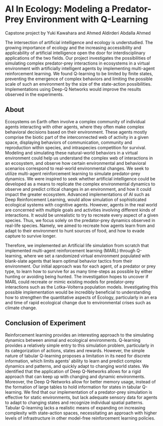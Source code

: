 # AI In Ecology: Modeling a Predator-Prey Environment with Q-Learning

Capstone project by Yuki Kawahara and Ahmed Aldirderi Abdalla Ahmed

The intersection of artificial intelligence and ecology is understudied. The growing importance of ecology and the increasing accessibility and applicability of artificial intelligence open the door for interdisciplinary applications of  the two fields. Our project investigates the possibilities of simulating complex predator-prey interactions in ecosystems in a virtual environment with artificially intelligent agents by implementing multi-agent reinforcement learning. We found Q-learning to be limited by finite states, preventing the emergence of complex behaviors and limiting the possible scale of such an environment by the size of the state-action possibilities. Implementations using Deep-Q Networks would improve the results observed in the experiments. 

## About
Ecosystems on Earth often involve a complex community of individual agents interacting with other agents, where they often make complex behavioral decisions based on their environment. These agents mostly comprise the biotic part of the interconnected web of activity in a given space, displaying behaviors of communication, community and reproduction within species, and intraspecies competition for survival. Modeling and simulating these natural-world behaviors in a virtual environment could help us understand the complex web of interactions in an ecosystem, and observe how certain environmental and behavioral scenarios correspond to real-world environmental changes.
We seek to utilize multi-agent reinforcement learning to simulate predator-prey dynamics. We were inspired to seek whether artificial intelligence could be developed as a means to replicate the complex environmental dynamics to observe and predict critical changes in an environment, and how it could impact the greater ecosystem. Advanced implementations of AI such as Deep Reinforcement Learning,  would allow simulation of sophisticated ecological systems with cognitive agents. However, agents in the real world are concerned with multiple goals and activities involving different kinds of interactions. It would be unrealistic to try to recreate every aspect of a given species. Thus, we focus solely on the predator-prey dynamics observed in real-life species. Namely, we aimed to recreate how agents learn from and adapt to their environment to hunt sources of food, and how to evade capture to survive longer.

Therefore, we implemented an Artificial life simulation from scratch that implemented multi-agent reinforcement learning (MARL) through Q-learning, where we set a randomized virtual environment populated with blank-slate agents that learn optimal behavior tactics from their environment.
Our initial approach was for each agent, of a predator or prey type, to learn how to survive for as many time-steps as possible by either hunting or avoiding being hunted.  The investigation hopes to uncover if MARL could recreate or mimic existing models for predator-prey interactions such as the Lotka–Volterra population models. Investigating this possible implementation would be incredibly beneficial to understanding how to strengthen the quantitative aspects of Ecology, particularly in an era and time of rapid ecological change due to environmental crises such as climate change.  

## Conclusion of Experiment
Reinforcement learning provides an interesting approach to the simulating dynamics between animal and ecological environments. Q-learning provides a relatively simple entry to this simulation problem, particularly in its categorization of actions, states and rewards. However, the simple nature of tabular Q-learning proposes a limitation in its need for discrete information, which limits agents’ ability to learn and predict complex dynamics and patterns, and quickly adapt to changing world states. We identified that the application of Deep Q-Networks allows for a rigid approach that can keep up with changing and dynamic environments. Moreover, the Deep Q-Networks allow for better memory usage, instead of the formation of large tables to hold information for states in tabular Q-learning.
We find that our implementation of a predator-prey simulation is effective for static environments, but lack adequate sensory data for agents to adapt to changing states and recognize individual spatial patterns. Tabular Q-learning lacks a realistic means of expanding on increasing complexity with state-action spaces, necessitating an approach with higher levels of infrastructure in other model-free reinforcement learning policies.

